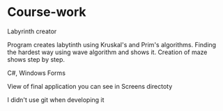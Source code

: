# Course-work
Labyrinth creator

Program creates labytinth using Kruskal's and Prim's algorithms.
Finding the hardest way using wave algorithm and shows it.
Creation of maze shows step by step.

C#, Windows Forms

View of final application you can see in Screens directoty

I didn't use git when developing it
